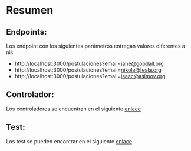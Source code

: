 # Resumen

## Endpoints:

Los endpoint con los siguientes parámetros entregan valores diferentes a nil:
* http://localhost:3000/postulaciones?email=jane@goodall.org
* http://localhost:3000/postulaciones?email=nikola@tesla.org
* http://localhost:3000/postulaciones?email=isaac@asimov.org

## Controlador:
Los controladores se encuentran en el siguiente [enlace](https://github.com/tcero76/pruebaWorkOnLaw/blob/master/app/controllers/postulaciones_controller.rb)

## Test:
Los test se pueden encontrar en el siguiente
[enlace](https://github.com/tcero76/pruebaWorkOnLaw/blob/master/test/controllers/postulaciones_controller_test.rb)
